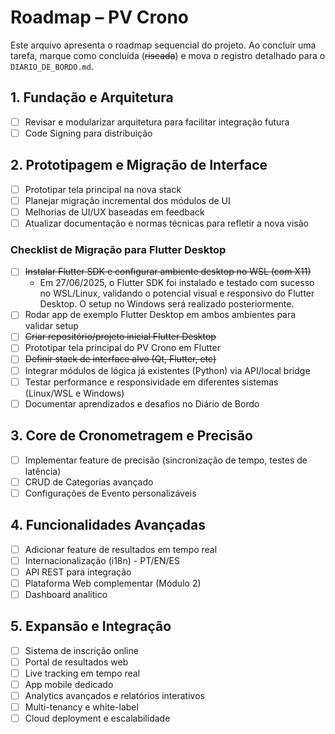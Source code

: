 # Roadmap – PV Crono

Este arquivo apresenta o roadmap sequencial do projeto. Ao concluir uma tarefa, marque como concluída (~~riscada~~) e mova o registro detalhado para o `DIARIO_DE_BORDO.md`.

## 1. Fundação e Arquitetura
- [ ] Revisar e modularizar arquitetura para facilitar integração futura
- [ ] Code Signing para distribuição

## 2. Prototipagem e Migração de Interface
- [ ] Prototipar tela principal na nova stack
- [ ] Planejar migração incremental dos módulos de UI
- [ ] Melhorias de UI/UX baseadas em feedback
- [ ] Atualizar documentação e normas técnicas para refletir a nova visão

### Checklist de Migração para Flutter Desktop
- [ ] ~~Instalar Flutter SDK e configurar ambiente desktop no WSL (com X11)~~
    - Em 27/06/2025, o Flutter SDK foi instalado e testado com sucesso no WSL/Linux, validando o potencial visual e responsivo do Flutter Desktop. O setup no Windows será realizado posteriormente.
- [ ] Rodar app de exemplo Flutter Desktop em ambos ambientes para validar setup
- [ ] ~~Criar repositório/projeto inicial Flutter Desktop~~ <!-- O repositório público já existe para este workspace. Decisão: manter monorepo (backend Python + frontend Flutter juntos). -->
- [ ] Prototipar tela principal do PV Crono em Flutter
- [ ] ~~Definir stack de interface alvo (Qt, Flutter, etc)~~ <!-- Decisão: Flutter Desktop concluída e registrada. Veja detalhes no Diário de Bordo. -->
- [ ] Integrar módulos de lógica já existentes (Python) via API/local bridge
- [ ] Testar performance e responsividade em diferentes sistemas (Linux/WSL e Windows)
- [ ] Documentar aprendizados e desafios no Diário de Bordo

## 3. Core de Cronometragem e Precisão
- [ ] Implementar feature de precisão (sincronização de tempo, testes de latência)
- [ ] CRUD de Categorias avançado
- [ ] Configurações de Evento personalizáveis

## 4. Funcionalidades Avançadas
- [ ] Adicionar feature de resultados em tempo real
- [ ] Internacionalização (i18n) - PT/EN/ES
- [ ] API REST para integração
- [ ] Plataforma Web complementar (Módulo 2)
- [ ] Dashboard analítico

## 5. Expansão e Integração
- [ ] Sistema de inscrição online
- [ ] Portal de resultados web
- [ ] Live tracking em tempo real
- [ ] App mobile dedicado
- [ ] Analytics avançados e relatórios interativos
- [ ] Multi-tenancy e white-label
- [ ] Cloud deployment e escalabilidade
